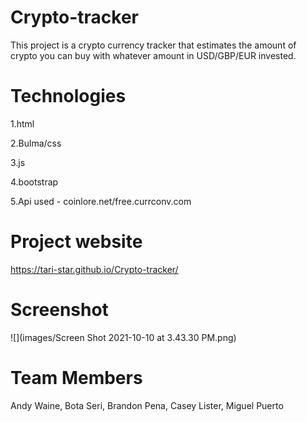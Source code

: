 # Crypto-tracker

This project is a crypto currency tracker that estimates the amount of crypto you can buy with whatever amount in USD/GBP/EUR invested.

# Technologies

1.html

2.Bulma/css

3.js

4.bootstrap

5.Api used - coinlore.net/free.currconv.com

# Project website

https://tari-star.github.io/Crypto-tracker/

# Screenshot

![](images/Screen Shot 2021-10-10 at 3.43.30 PM.png)

# Team Members

Andy Waine, Bota Seri, Brandon Pena, Casey Lister, Miguel Puerto